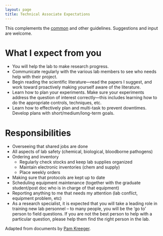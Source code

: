 ```yaml
---
layout: page
title: Technical Associate Expectations
---
```


This complements the [common](common.html) and other guidelines. Suggestions and input are welcome.

# What I expect from you

- You will help the lab to make research progress.
- Communicate regularly with the various lab members to see who needs help with their project.
- Begin reading the scientific literature—read the papers I suggest, and work toward proactively making yourself aware of the literature.
- Learn how to plan your experiments. Make sure your experiments address the question of interest correctly—this includes learning how to do the appropriate controls, techniques, etc.
- Learn how to effectively plan and multi-task to prevent downtimes. Develop plans with short/medium/long-term goals.

# Responsibilities

- Overseeing that shared jobs are done
- All aspects of lab safety (chemical, biological, bloodborne pathogens)
- Ordering and inventory
	- Regularly check stocks and keep lab supplies organized
	- Maintain electronic inventories (chem and supply)
	- Place weekly orders
- Making sure that protocols are kept up to date
- Scheduling equipment maintenance (together with the graduate student/post doc who is in charge of that equipment)
- Reporting anything to me that needs my attention (lab conflict, equipment problem, etc)
- As a research specialist, it is expected that you will take a leading role in training new lab personnel – to many people, you will be the ‘go to’ person to field questions. If you are not the best person to help with a particular question, please help them find the right person in the lab.

Adapted from documents by [Pam Kreeger](http://www.kreegerlab.org).
